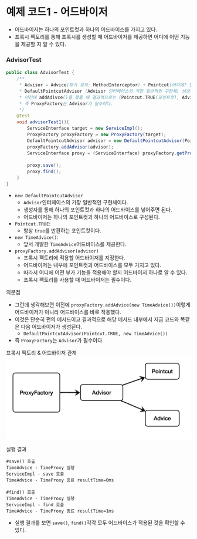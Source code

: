 # 예제 코드1 - 어드바이저

- 어드바이저는 하나의 포인트컷과 하나의 어드바이스를 가지고 있다.
- 프록시 팩토리를 통해 프록시를 생성할 때 어드바이저를 제공하면 어디에 어떤 기능을 제공할 지 알 수 있다.

### AdvisorTest

```java
public class AdvisorTest {
    /**
     * Advisor = Advice(부가 로직: MethodInterceptor) + Pointcut(어디에? 필터)
     * DefaultPointcutAdvisor (Advisor 인터페이스의 가장 일반적인 구현체) 생성자로 포인트컷, 어드바이스를 넣는다.
     * 이전에 addAdivce()를 했을 때 결과적으로는 (Pointcut.TRUE(포인트컷), Advice) Advisor를 ProxyFactory에 넣어준다.
     * 즉 ProxyFactory는 Advisor가 필수이다.
     */
    @Test
    void advisorTest1(){
        ServiceInterface target = new ServiceImpl();
        ProxyFactory proxyFactory = new ProxyFactory(target);
        DefaultPointcutAdvisor advisor = new DefaultPointcutAdvisor(Pointcut.TRUE, new TimeAdvice());
        proxyFactory.addAdvisor(advisor);
        ServiceInterface proxy = (ServiceInterface) proxyFactory.getProxy();

        proxy.save();
        proxy.find();
    }
}
```
- ``new DefaultPointcutAdvisor``
  - ``Advisor``인터페이스의 가장 일반적인 구현체이다. 
  - 생성자를 통해 하나의 포인트컷과 하나의 어드바이스를 넣어주면 된다.
  - 어드바이저는 하나의 포인트컷과 하나의 어드바이스로 구성된다.
- ``Pointcut.TRUE``: 
  - 항상 ``true``를 반환하는 포인트컷이다. 
- ``new TimeAdvice()``: 
  - 앞서 개발한 ``TimeAdvice``어드바이스를 제공한다.
- ``proxyFactory.addAdvisor(advisor)``
  - 프록시 팩토리에 적용할 어드바이저를 지정한다.
  - 어드바이저는 내부에 포인트컷과 어드바이스를 모두 가지고 있다.
  - 따라서 어디에 어떤 부가 기능을 적용해야 할지 어드바이저 하나로 알 수 있다.
  - 프록시 팩토리를 사용할 때 어드바이저는 필수이다.

의문점 
- 그런데 생각해보면 이전에 ``proxyFactory.addAdvice(new TimeAdvice())``이렇게 어드바이저가 아니라 어드바이스를 바로 적용했다.
- 이것은 단순히 편의 메서드이고 결과적으로 해당 메서드 내부에서 지금 코드와 똑같은 다음 어드바이저가 생성된다.
   - ``DefaultPointcutAdvisor(Pointcut.TRUE, new TimeAdvice())``
- 즉 ``ProxyFactory``는 ``Advisor``가 필수이다.

프록시 팩토리 & 어드바이저 관계 
![6.png](Image%2F6.png)

실행 결과
```text
#save() 호출
TimeAdvice - TimeProxy 실행
ServiceImpl - save 호출
TimeAdvice - TimeProxy 종료 resultTime=0ms

#find() 호출
TimeAdvice - TimeProxy 실행
ServiceImpl - find 호출
TimeAdvice - TimeProxy 종료 resultTime=1ms
```
- 실행 결과를 보면 ``save()``, ``find()``각각 모두 어드바이스가 적용된 것을 확인할 수 있다.


